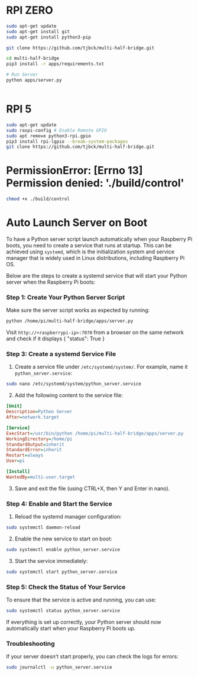 # RPI ZERO

```sh
sudo apt-get update
sudo apt-get install git
sudo apt-get install python3-pip

git clone https://github.com/tjbck/multi-half-bridge.git

cd multi-half-bridge
pip3 install -r apps/requirements.txt

# Run Server
python apps/server.py



```

# RPI 5

```sh
sudo apt-get update
sudo raspi-config # Enable Remote GPIO
sudo apt remove python3-rpi.gpio
pip3 install rpi-lgpio --break-system-packages
git clone https://github.com/tjbck/multi-half-bridge.git
```


# PermissionError: [Errno 13] Permission denied: './build/control'
```sh
chmod +x ./build/control
```

# Auto Launch Server on Boot


To have a Python server script launch automatically when your Raspberry Pi boots, you need to create a service that runs at startup. This can be achieved using `systemd`, which is the initialization system and service manager that is widely used in Linux distributions, including Raspberry Pi OS.

Below are the steps to create a systemd service that will start your Python server when the Raspberry Pi boots:

### Step 1: Create Your Python Server Script

Make sure the server script works as expected by running:

```bash
python /home/pi/multi-half-bridge/apps/server.py
```

Visit `http://<raspberrypi-ip>:7070` from a browser on the same network and check if it displays { "status": True }

### Step 3: Create a systemd Service File

1. Create a service file under `/etc/systemd/system/`. For example, name it `python_server.service`:
```bash
sudo nano /etc/systemd/system/python_server.service
```

2. Add the following content to the service file:
```ini
[Unit]
Description=Python Server
After=network.target

[Service]
ExecStart=/usr/bin/python /home/pi/multi-half-bridge/apps/server.py
WorkingDirectory=/home/pi
StandardOutput=inherit
StandardError=inherit
Restart=always
User=pi

[Install]
WantedBy=multi-user.target
```

3. Save and exit the file (using CTRL+X, then Y and Enter in nano).

### Step 4: Enable and Start the Service

1. Reload the systemd manager configuration:
```bash
sudo systemctl daemon-reload
```

2. Enable the new service to start on boot:
```bash
sudo systemctl enable python_server.service
```

3. Start the service immediately:
```bash
sudo systemctl start python_server.service
```

### Step 5: Check the Status of Your Service

To ensure that the service is active and running, you can use:
```bash
sudo systemctl status python_server.service
```

If everything is set up correctly, your Python server should now automatically start when your Raspberry Pi boots up.

### Troubleshooting

If your server doesn't start properly, you can check the logs for errors:
```bash
sudo journalctl -u python_server.service
```

